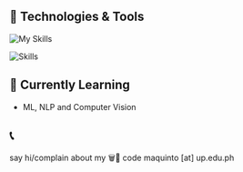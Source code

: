 ## 🔧 Technologies & Tools

![My Skills](https://go-skill-icons.vercel.app/api/icons?i=nextjs,react,typescript,javascript,drizzle,shadcn,vuejs,svelte,nodejs,trpc,expressjs,postgresql,python,pytorch,scikitlearn,docker,digitalocean,linux,neovim,githubactions,pnpm,supabase,vercel,cloudflare,bash)

![Skills](https://skills-icons.vercel.app/api/icons?i=coolify,fastify,fastapi,zod)

## 🌱 Currently Learning

- ML, NLP and Computer Vision

## 📞
say hi/complain about my 🗑️💩 code maquinto [at] up.edu.ph

